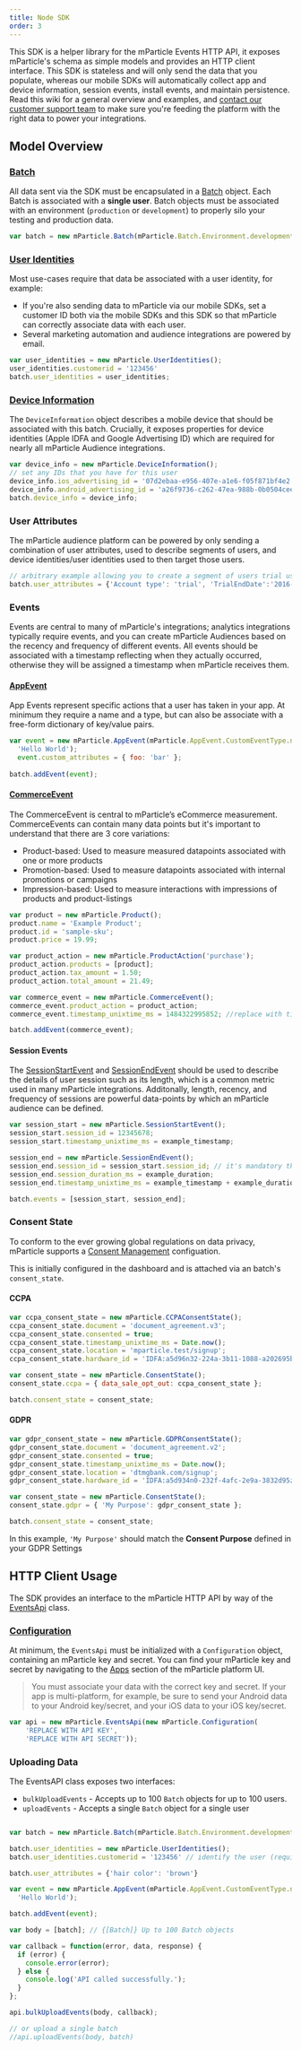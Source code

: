```yaml
---
title: Node SDK
order: 3
---
```


This SDK is a helper library for the mParticle Events HTTP API, it exposes mParticle's schema as simple models and provides an HTTP client interface. This SDK is stateless and will only send the data that you populate, whereas our mobile SDKs will automatically collect app and device information, session events, install events, and maintain persistence. Read this wiki for a general overview and examples, and [contact our customer support team](mailto:support@mparticle.com) to make sure you're feeding the platform with the right data to power your integrations.

## Model Overview

### [Batch](https://github.com/mParticle/mparticle-node-sdk/blob/master/docs/Batch.md)

All data sent via the SDK must be encapsulated in a [Batch](https://github.com/mParticle/mparticle-node-sdk/blob/master/src/model/Batch.js) object. Each Batch is associated with a **single user**. Batch objects must be associated with an environment (`production` or `development`) to properly silo your testing and production data.

```javascript
var batch = new mParticle.Batch(mParticle.Batch.Environment.development);
```

### [User Identities](https://github.com/mParticle/mparticle-node-sdk/blob/master/docs/UserIdentities.md)

Most use-cases require that data be associated with a user identity, for example:

- If you're also sending data to mParticle via our mobile SDKs, set a customer ID both via the mobile SDKs and this SDK so that mParticle can correctly associate data with each user.
- Several marketing automation and audience integrations are powered by email.

```javascript
var user_identities = new mParticle.UserIdentities();
user_identities.customerid = '123456'
batch.user_identities = user_identities;
```

### [Device Information](https://github.com/mParticle/mparticle-node-sdk/blob/master/docs/DeviceInformation.md)

The `DeviceInformation` object describes a mobile device that should be associated with this batch. Crucially, it exposes properties for device identities (Apple IDFA and Google Advertising ID) which are required for nearly all mParticle Audience integrations.

```javascript
var device_info = new mParticle.DeviceInformation();
// set any IDs that you have for this user
device_info.ios_advertising_id = '07d2ebaa-e956-407e-a1e6-f05f871bf4e2';
device_info.android_advertising_id = 'a26f9736-c262-47ea-988b-0b0504cee874';
batch.device_info = device_info;
```

### User Attributes

The mParticle audience platform can be powered by only sending a combination of user attributes, used to describe segments of users, and device identities/user identities used to then target those users.

```javascript
// arbitrary example allowing you to create a segment of users trial users
batch.user_attributes = {'Account type': 'trial', 'TrialEndDate':'2016-12-01'};
```

### Events

Events are central to many of mParticle's integrations; analytics integrations typically require events, and you can create mParticle Audiences based on the recency and frequency of different events. All events should be associated with a timestamp reflecting when they actually occurred, otherwise they will be assigned a timestamp when mParticle receives them.

#### [AppEvent](https://github.com/mParticle/mparticle-node-sdk/blob/master/docs/AppEvent.md)

App Events represent specific actions that a user has taken in your app. At minimum they require a name and a type, but can also be associate with a free-form dictionary of key/value pairs.

```javascript
var event = new mParticle.AppEvent(mParticle.AppEvent.CustomEventType.navigation,
  'Hello World');
  event.custom_attributes = { foo: 'bar' };
  
batch.addEvent(event);
```

#### [CommerceEvent](https://github.com/mParticle/mparticle-node-sdk/blob/master/docs/CommerceEvent.md)

The CommerceEvent is central to mParticle’s eCommerce measurement. CommerceEvents can contain many data points but it's important to understand that there are 3 core variations:

- Product-based: Used to measure measured datapoints associated with one or more products
- Promotion-based: Used to measure datapoints associated with internal promotions or campaigns
- Impression-based: Used to measure interactions with impressions of products and product-listings

```javascript
var product = new mParticle.Product();
product.name = 'Example Product';
product.id = 'sample-sku';
product.price = 19.99;

var product_action = new mParticle.ProductAction('purchase');
product_action.products = [product];
product_action.tax_amount = 1.50;
product_action.total_amount = 21.49;

var commerce_event = new mParticle.CommerceEvent();
commerce_event.product_action = product_action;
commerce_event.timestamp_unixtime_ms = 1484322995852; //replace with time of transaction

batch.addEvent(commerce_event);
```

#### Session Events

The [SessionStartEvent](https://github.com/mParticle/mparticle-node-sdk/blob/master/src/model/SessionStartEvent.js) and [SessionEndEvent](https://github.com/mParticle/mparticle-node-sdk/blob/master/src/model/SessionEndEvent.js) should be used to describe the details of user session such as its length, which is a common metric used in many mParticle integrations. Additonally, length, recency, and frequency of sessions are powerful data-points by which an mParticle audience can be defined.

```javascript
var session_start = new mParticle.SessionStartEvent();
session_start.session_id = 12345678;
session_start.timestamp_unixtime_ms = example_timestamp;

session_end = new mParticle.SessionEndEvent();
session_end.session_id = session_start.session_id; // it's mandatory that these match
session_end.session_duration_ms = example_duration;
session_end.timestamp_unixtime_ms = example_timestamp + example_duration;

batch.events = [session_start, session_end];
```

### Consent State

To conform to the ever growing global regulations on data privacy, mParticle supports a [Consent Management](https://docs.mparticle.com/guides/consent-management/) configuation.

This is initially configured in the dashboard and is attached via an batch's `consent_state`.

#### CCPA

```javascript
var ccpa_consent_state = new mParticle.CCPAConsentState();
ccpa_consent_state.document = 'document_agreement.v3';
ccpa_consent_state.consented = true;
ccpa_consent_state.timestamp_unixtime_ms = Date.now();
ccpa_consent_state.location = 'mparticle.test/signup';
ccpa_consent_state.hardware_id = 'IDFA:a5d96n32-224a-3b11-1088-a202695bc710';

var consent_state = new mParticle.ConsentState();
consent_state.ccpa = { data_sale_opt_out: ccpa_consent_state };

batch.consent_state = consent_state;
```

#### GDPR

```javascript
var gdpr_consent_state = new mParticle.GDPRConsentState();
gdpr_consent_state.document = 'document_agreement.v2';
gdpr_consent_state.consented = true;
gdpr_consent_state.timestamp_unixtime_ms = Date.now();
gdpr_consent_state.location = 'dtmgbank.com/signup';
gdpr_consent_state.hardware_id = 'IDFA:a5d934n0-232f-4afc-2e9a-3832d95zc702';

var consent_state = new mParticle.ConsentState();
consent_state.gdpr = { 'My Purpose': gdpr_consent_state };

batch.consent_state = consent_state;
```

In this example, `'My Purpose'` should match the **Consent Purpose** defined in your GDPR Settings

## HTTP Client Usage

The SDK provides an interface to the mParticle HTTP API by way of the [EventsApi](https://github.com/mParticle/mparticle-node-sdk/blob/master/docs/EventsApi.md) class.

### [Configuration](https://github.com/mParticle/mparticle-node-sdk/blob/master/src/api/Configuration.js)

At minimum, the `EventsApi` must be initialized with a `Configuration` object, containing an mParticle key and secret. You can find your mParticle key and secret by navigating to the [Apps](https://app.mparticle.com) section of the mParticle platform UI.

> You must associate your data with the correct key and secret. If your app is multi-platform, for example, be sure to send your Android data to your Android key/secret, and your iOS data to your iOS key/secret.

```javascript
var api = new mParticle.EventsApi(new mParticle.Configuration(
    'REPLACE WITH API KEY',
    'REPLACE WITH API SECRET'));
```

### Uploading Data

The EventsAPI class exposes two interfaces:

- `bulkUploadEvents` - Accepts up to 100 `Batch` objects for up to 100 users.
- `uploadEvents` - Accepts a single `Batch` object for a single user

```javascript

var batch = new mParticle.Batch(mParticle.Batch.Environment.development);

batch.user_identities = new mParticle.UserIdentities();
batch.user_identities.customerid = '123456' // identify the user (required)

batch.user_attributes = {'hair color': 'brown'}

var event = new mParticle.AppEvent(mParticle.AppEvent.CustomEventType.navigation,
  'Hello World');

batch.addEvent(event);

var body = [batch]; // {[Batch]} Up to 100 Batch objects

var callback = function(error, data, response) {
  if (error) {
    console.error(error);
  } else {
    console.log('API called successfully.');
  }
};

api.bulkUploadEvents(body, callback);

// or upload a single batch
//api.uploadEvents(body, batch)
```
